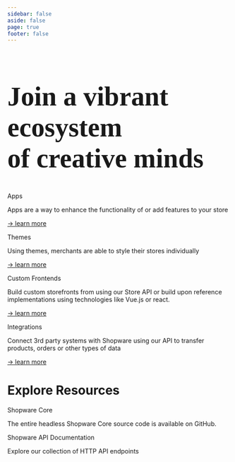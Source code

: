 ```yaml
---
sidebar: false
aside: false
page: true
footer: false
---
```


<div class="w-full  md:max-w-1376px 2xl:px-0 mx-auto px-10">

<div class="pt-20">
  <h1 class="accent font-black leading-20 " style="font-weight: 900; font-family: 'Poppins'; font-size: 3.8rem;">Join a vibrant ecosystem<br> of creative minds</h1>
</div>

<div class="grid grid-cols-2 gap-5 mb-16 pt-5">

  <div class="bg-white dark:bg-slate-800 shadow-md hover:bg-shopware-gray-light transition transition-all rounded-lg p-5">
    <div class="flex items-center">
      <span class="text-lg font-semibold mt-2 mb-4 accent flex gap-2">
        <div i-carbon-model-alt class="h-7 w-7 text-shopware" />
        Apps
      </span>
    </div>
    <p class="text-sm">
      Apps are a way to enhance the functionality of or add features to your store
    </p>
    <p><a class="text-sm" href="/app/">→ learn more</a></p>
  </div>

  <div class="bg-white dark:bg-slate-800 shadow-md hover:bg-shopware-gray-light transition transition-all rounded-lg p-5">
    <div class="flex items-center">
      <span class="text-lg font-semibold mt-2 mb-4 accent flex gap-2">
      <div i-carbon-cobb-angle class="h-7 w-7 text-shopware" />
        Themes
      </span>
    </div>
    <p class="text-sm">
      Using themes, merchants are able to style their stores individually
    </p>
    <p><a class="text-sm" href="#">→ learn more</a></p>
  </div>

  <div class="bg-white dark:bg-slate-800 shadow-md hover:bg-shopware-gray-light transition transition-all rounded-lg p-5">
    <div class="flex items-center">
      <span class="text-lg font-semibold mt-2 mb-4 accent flex gap-2">
      <div i-carbon-image class="h-7 w-7 text-shopware" />
        Custom Frontends
      </span>
    </div>
    <p class="text-sm">
      Build custom storefronts from using our Store API or build upon reference implementations using technologies like Vue.js or react.
    </p>
    <p><a class="text-sm" href="#">→ learn more</a></p>
  </div>

  <div class="bg-white dark:bg-slate-800 shadow-md hover:bg-shopware-gray-light transition transition-all rounded-lg p-5">
    <div class="flex items-center">
      <span class="text-lg font-semibold mt-2 mb-4 accent flex gap-2">
      <div i-carbon-connect class="h-7 w-7 text-shopware" />
        Integrations
      </span>
    </div>
    <p class="text-sm">
      Connect 3rd party systems with Shopware using our API to transfer products, orders or other types of data
    </p>
    <p><a class="text-sm" href="#">→ learn more</a></p>
  </div>

</div>

<div>
  <h1 class="text-4xl tracking-wide mb-10 accent">Explore Resources</h1>
</div>

<div class="grid gap-5 mb-10">

  <div class="bg-white dark:bg-slate-800 shadow-md hover:bg-shopware-gray-light transition transition-all rounded-lg p-5">
    <div class="flex items-center">
      <span class="text-lg font-semibold mt-2 mb-4 accent flex gap-2">
      <div i-carbon-logo-github class="h-7 w-7 text-shopware" />
        Shopware Core
      </span>
    </div>
    <p class="text-sm">
      The entire headless Shopware Core source code is available on GitHub.
    </p>
  </div>

   <div class="bg-white dark:bg-slate-800 shadow-md hover:bg-shopware-gray-light transition transition-all rounded-lg p-5">
    <div class="flex items-center">
      <span class="text-lg font-semibold mt-2 mb-4 accent flex gap-2">
      <div i-carbon-terminal class="h-7 w-7 text-shopware" />
        Shopware API Documentation
      </span>
    </div>
    <p class="text-sm">
      Explore our collection of HTTP API endpoints
    </p>
  </div>

</div>

</div>